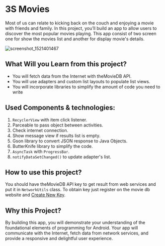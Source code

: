 # 3S Movies
Most of us can relate to kicking back on the couch and enjoying a movie with friends and family. In this project, you’ll build an app to allow users to discover the most popular movies playing.
This app consist of two screen one for show the movies list and another for display movie's details.

![screenshot_1521401467](https://user-images.githubusercontent.com/3951780/37570489-1ac64d3c-2af9-11e8-97d7-bb5414f4add8.jpg)

## What Will you Learn from this project?
* You will fetch data from the Internet with theMovieDB API.
* You will use adapters and custom list layouts to populate list views.
* You will incorporate libraries to simplify the amount of code you need to write

## Used Components & technologies:
1. `RecyclerView` with item click listener.
2. Parceable to pass object between activities.
3. Check internet connection.
4. Show message view if results list is empty.
5. Gson library to convert JSON response to Java Objects.
6. ButterKnife library to simplify the code.
7. `AsyncTask` with `ProgressBar`.
8. `notifyDataSetChanged()` to update adapter's list.

## How to use this project?
You should have theMovieDB API key to get result from web services and put it in `NetworkUtils` class.
To obtain key just register on the movie db website and [Create New Key](https://www.themoviedb.org/settings/api).

## Why this Project?
By building this app, you will demonstrate your understanding of the foundational elements of programming for Android. Your app will communicate with the Internet, fetch data from network services, and provide a responsive and delightful user experience.
